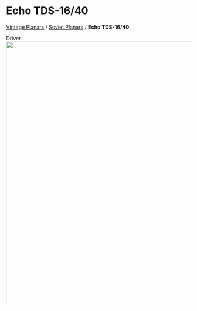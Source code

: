 # Echo TDS-16/40

[Vintage Planars](../) / [Soviet Planars](./) / **Echo TDS-16/40**

Driver.
<br>
<a href="https://github.com/ludoo/HeadphoneGits/assets/66007/0fd06d13-1556-4801-b7cf-aa1f956378bf"><img src="https://github.com/ludoo/HeadphoneGits/assets/66007/0fd06d13-1556-4801-b7cf-aa1f956378bf" width="720" /></a>
